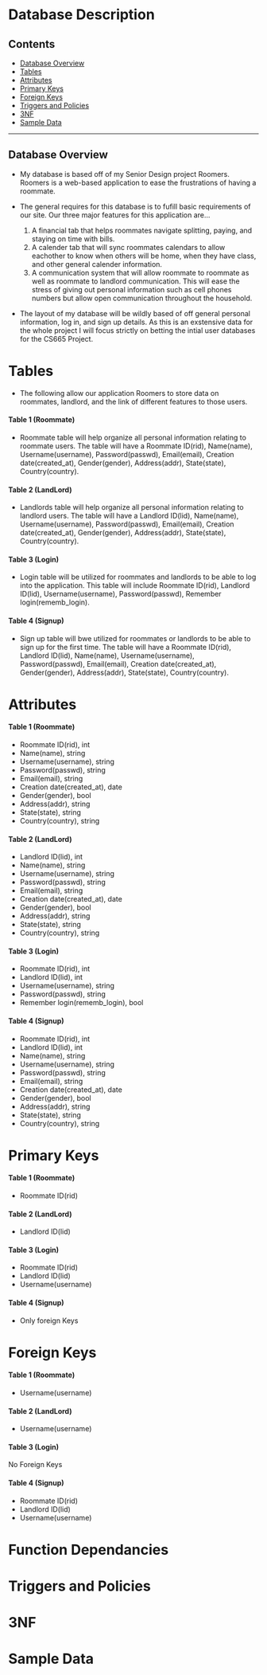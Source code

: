 # Database Description

<a name="contents"></a>
## Contents

* [Database Overview](#database-overview)
* [Tables](#tables)
* [Attributes](#attributes)
* [Primary Keys](#primary-keys)
* [Foreign Keys](#foreign-keys)
* [Triggers and Policies](#trigger)
* [3NF](#3nf)
* [Sample Data](#sample-data)

***

<a name="database-overview"></a>
## Database Overview

* My database is based off of my Senior Design project Roomers. Roomers is a web-based application to ease the frustrations of having a roommate.
* The general requires for this database is to fufill basic requirements of our site. Our three major features for this application are...

  1. A financial tab that helps roommates navigate splitting, paying, and staying on time with bills.
  2. A calender tab that will sync roommates calendars to allow eachother to know when others will be home, when they have class, and other general calender information.
  3. A communication system that will allow roommate to roommate as well as roommate to landlord communication. This will ease the stress of giving out personal information such as cell phones numbers but allow open communication throughout the household.

* The layout of my database will be wildly based of off general personal information, log in, and sign up details. As this is an exstensive data for the whole project I will focus strictly on betting the intial user databases for the CS665 Project.

<a name="tables"></a>
# Tables

* The following allow our application Roomers to store data on roommates, landlord, and the link of different features to those users.

#### Table 1 (Roommate)
* Roommate table will help organize all personal information relating to roommate users. The table will have a Roommate ID(rid), Name(name), Username(username), Password(passwd), Email(email), Creation date(created_at), Gender(gender), Address(addr), State(state), Country(country).

#### Table 2 (LandLord)
* Landlords table will help organize all personal information relating to landlord users. The table will have a Landlord ID(lid), Name(name), Username(username), Password(passwd), Email(email), Creation date(created_at), Gender(gender), Address(addr), State(state), Country(country).

#### Table 3 (Login)
* Login table will be utilized for roommates and landlords to be able to log into the application. This table will include Roommate ID(rid), Landlord ID(lid), Username(username), Password(passwd), Remember login(rememb_login).

#### Table 4 (Signup)
* Sign up table will bwe utilized for roommates or landlords to be able to sign up for the first time. The table will have a Roommate ID(rid), Landlord ID(lid), Name(name), Username(username), Password(passwd), Email(email), Creation date(created_at), Gender(gender), Address(addr), State(state), Country(country).

<a name="attributes"></a>
# Attributes

#### Table 1 (Roommate)
* Roommate ID(rid), int
* Name(name), string
* Username(username), string
* Password(passwd), string
* Email(email), string
* Creation date(created_at), date
* Gender(gender), bool
* Address(addr), string
* State(state), string
* Country(country), string

#### Table 2 (LandLord)
* Landlord ID(lid), int
* Name(name), string
* Username(username), string
* Password(passwd), string
* Email(email), string
* Creation date(created_at), date
* Gender(gender), bool
* Address(addr), string
* State(state), string
* Country(country), string

#### Table 3 (Login)
* Roommate ID(rid), int
* Landlord ID(lid), int
* Username(username), string
* Password(passwd), string
* Remember login(rememb_login), bool

#### Table 4 (Signup)
* Roommate ID(rid), int
* Landlord ID(lid), int
* Name(name), string
* Username(username), string
* Password(passwd), string
* Email(email), string
* Creation date(created_at), date
* Gender(gender), bool
* Address(addr), string
* State(state), string
* Country(country), string

<a name="primary-keys"></a>
# Primary Keys

#### Table 1 (Roommate)
* Roommate ID(rid)

#### Table 2 (LandLord)
* Landlord ID(lid)

#### Table 3 (Login)
* Roommate ID(rid)
* Landlord ID(lid)
* Username(username)

#### Table 4 (Signup)
* Only foreign Keys

<a name="foreign-keys"></a>
# Foreign Keys

#### Table 1 (Roommate)
* Username(username)

#### Table 2 (LandLord)
* Username(username)

#### Table 3 (Login)
No Foreign Keys

#### Table 4 (Signup)
* Roommate ID(rid)
* Landlord ID(lid)
* Username(username)

<a name="fd"></a>
# Function Dependancies

<a name="trigger"></a>
# Triggers and Policies

<a name="3nf"></a>
# 3NF

<a name="sample-data"></a>
# Sample Data
